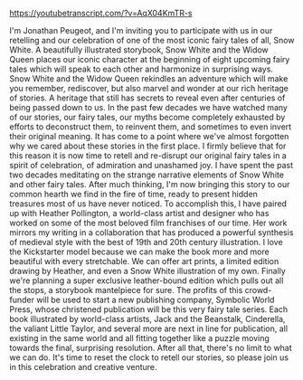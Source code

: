 https://youtubetranscript.com/?v=AqX04KmTR-s

 I'm Jonathan Peugeot, and I'm inviting you to participate with us in our retelling and our celebration of one of the most iconic fairy tales of all, Snow White. A beautifully illustrated storybook, Snow White and the Widow Queen places our iconic character at the beginning of eight upcoming fairy tales which will speak to each other and harmonize in surprising ways. Snow White and the Widow Queen rekindles an adventure which will make you remember, rediscover, but also marvel and wonder at our rich heritage of stories. A heritage that still has secrets to reveal even after centuries of being passed down to us. In the past few decades we have watched many of our stories, our fairy tales, our myths become completely exhausted by efforts to deconstruct them, to reinvent them, and sometimes to even invert their original meaning. It has come to a point where we've almost forgotten why we cared about these stories in the first place. I firmly believe that for this reason it is now time to retell and re-disrupt our original fairy tales in a spirit of celebration, of admiration and unashamed joy. I have spent the past two decades meditating on the strange narrative elements of Snow White and other fairy tales. After much thinking, I'm now bringing this story to our common hearth we find in the fire of time, ready to present hidden treasures most of us have never noticed. To accomplish this, I have paired up with Heather Pollington, a world-class artist and designer who has worked on some of the most beloved film franchises of our time. Her work mirrors my writing in a collaboration that has produced a powerful synthesis of medieval style with the best of 19th and 20th century illustration. I love the Kickstarter model because we can make the book more and more beautiful with every stretchable. We can offer art prints, a limited edition drawing by Heather, and even a Snow White illustration of my own. Finally we're planning a super exclusive leather-bound edition which pulls out all the stops, a storybook mantelpiece for sure. The profits of this crowd-funder will be used to start a new publishing company, Symbolic World Press, whose christened publication will be this very fairy tale series. Each book illustrated by world-class artists, Jack and the Beanstalk, Cinderella, the valiant Little Taylor, and several more are next in line for publication, all existing in the same world and all fitting together like a puzzle moving towards the final, surprising resolution. After all that, there's no limit to what we can do. It's time to reset the clock to retell our stories, so please join us in this celebration and creative venture.